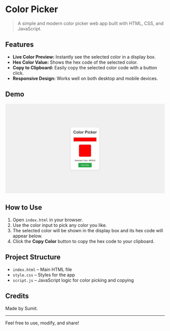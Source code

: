 # Color Picker

> A simple and modern color picker web app built with HTML, CSS, and JavaScript.

## Features

- **Live Color Preview:** Instantly see the selected color in a display box.
- **Hex Color Value:** Shows the hex code of the selected color.
- **Copy to Clipboard:** Easily copy the selected color code with a button click.
- **Responsive Design:** Works well on both desktop and mobile devices.

## Demo
![alt text](image.png)<!-- Add a screenshot if available -->

## How to Use

1. Open `index.html` in your browser.
2. Use the color input to pick any color you like.
3. The selected color will be shown in the display box and its hex code will appear below.
4. Click the **Copy Color** button to copy the hex code to your clipboard.

## Project Structure

- `index.html` – Main HTML file
- `style.css` – Styles for the app
- `script.js` – JavaScript logic for color picking and copying

## Credits

Made by Sumit.

---

Feel free to use, modify, and share!
